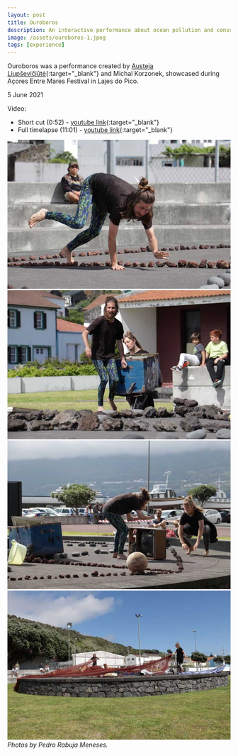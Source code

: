 ```yaml
---
layout: post
title: Ouroboros
description: An interactive performance about ocean pollution and consumer lifestyle.
image: /assets/ouroboros-1.jpeg
tags: [experience]
---
```


Ouroboros was a performance created by [Austeja Liupševičiūtė](https://austejaliu.com){:target="_blank"} and Michal Korzonek, showcased during Açores Entre Mares Festival in Lajes do Pico.

5 June 2021

Video:
- Short cut (0:52) - [youtube link](https://youtu.be/VKQn-VCkWCk){:target="_blank"}
- Full timelapse (11:01) - [youtube link](https://www.youtube.com/watch?v=RfZwLx99B8E){:target="_blank"}


![Michal on the ground](/assets/ouroboros-1.jpeg)<br>
![Michal and Austeja carrying a chest](/assets/ouroboros-2.jpeg)<br>
![Michal and Austeja in front of broken TV](/assets/ouroboros-3.jpeg)<br>
![Michal and Austeja covering the stage with a fishing net](/assets/ouroboros-4.jpeg)<br>
*Photos by Pedro Rabuja Meneses.*
